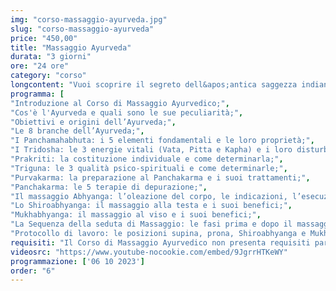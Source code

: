 ```yaml
---
img: "corso-massaggio-ayurveda.jpg"
slug: "corso-massaggio-ayurveda"
price: "450,00"
title: "Massaggio Ayurveda"
durata: "3 giorni"
ore: "24 ore"
category: "corso"
longcontent: "Vuoi scoprire il segreto dell&apos;antica saggezza indiana per il benessere del corpo e della mente? Allora non perdere il Corso di Massaggio Ayurveda della Tao - Scuola Nazionale di Massaggio Tao, dove potrai imparare a conoscere e a bilanciare le tre energie vitali che governano ogni forma di vita: i “Dosha” (Vata, Pitta e Kapha). Al Corso di Massaggio Ayurvedico ti insegneremo tutte le tecniche del massaggio indiano, insegnandoti a usare le tue mani con sincronia e fluidità, per creare un&apos;armonia perfetta tra te e il ricevente. Il massaggio avviene con manovre di sfioramento e tecniche specifiche per ogni tipo di Dosha, per soddisfare le esigenze individuali di equilibrio e benessere. Il massaggio Ayurvedico è un vero toccasana per il corpo: depura, purifica, rinforza il sistema immunitario, allevia il dolore, scioglie le tensioni, previene le malattie, combatte la stanchezza, la perdita di capelli e lo stress."
programma: [
"Introduzione al Corso di Massaggio Ayurvedico;",
"Cos'è l'Ayurveda e quali sono le sue peculiarità;",
"Obiettivi e origini dell’Ayurveda;",
"Le 8 branche dell’Ayurveda;",
"I Panchamahabhuta: i 5 elementi fondamentali e le loro proprietà;",
"I Tridosha: le 3 energie vitali (Vata, Pitta e Kapha) e i loro disturbi;",
"Prakriti: la costituzione individuale e come determinarla;",
"Triguna: le 3 qualità psico-spirituali e come determinarle;",
"Purvakarma: la preparazione al Panchakarma e i suoi trattamenti;",
"Panchakarma: le 5 terapie di depurazione;",
"Il massaggio Abhyanga: l’oleazione del corpo, le indicazioni, l’esecuzione, la durata e i benefici;",
"Lo Shiroabhyanga: il massaggio alla testa e i suoi benefici;",
"Mukhabhyanga: il massaggio al viso e i suoi benefici;",
"La Sequenza della seduta di Massaggio: le fasi prima e dopo il massaggio e i consigli per il massaggiatore;",
"Protocollo di lavoro: le posizioni supina, prona, Shiroabhyanga e Mukhabhyanga."]
requisiti: "Il Corso di Massaggio Ayurvedico non presenta requisiti particolari ed è aperto a tutti."
videosrc: "https://www.youtube-nocookie.com/embed/9JgrrHTKeWY"
programmazione: ['06 10 2023']    
order: "6"
---
```

